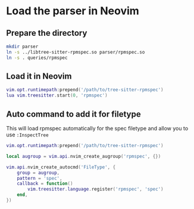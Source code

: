 # Load the parser in Neovim

## Prepare the directory

```bash
mkdir parser
ln -s ../libtree-sitter-rpmspec.so parser/rpmspec.so
ln -s . queries/rpmspec
```

## Load it in Neovim

```lua
vim.opt.runtimepath:prepend('/path/to/tree-sitter-rpmspec')
lua vim.treesitter.start(0, 'rpmspec')
```

## Auto command to add it for filetype

This will load rpmspec automatically for the spec filetype and allow you to use
`:InspectTree`

```lua
vim.opt.runtimepath:prepend('/path/to/tree-sitter-rpmspec')

local augroup = vim.api.nvim_create_augroup('rpmspec', {})

vim.api.nvim_create_autocmd('FileType', {
    group = augroup,
    pattern = 'spec',
    callback = function()
        vim.treesitter.language.register('rpmspec', 'spec')
    end,
})
```
